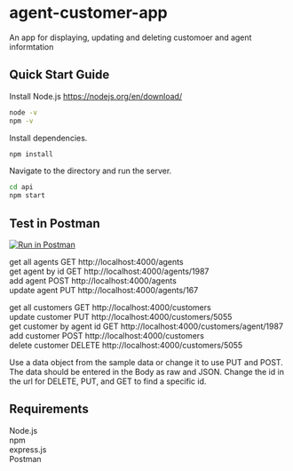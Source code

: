 # agent-customer-app
An app for displaying, updating and deleting customoer and agent informtation

## Quick Start Guide
Install Node.js
https://nodejs.org/en/download/

```bash
node -v
npm -v
```

Install dependencies.
```bash
npm install
```

Navigate to the directory and run the server.
```bash
cd api
npm start
```

## Test in Postman
[![Run in Postman](https://run.pstmn.io/button.svg)](https://app.getpostman.com/run-collection/0b9f29bedc1058c74859)

<p>get all agents  GET http://localhost:4000/agents<br>
get agent by id  GET http://localhost:4000/agents/1987<br>
add agent  POST http://localhost:4000/agents<br>
update agent  PUT http://localhost:4000/agents/167<br>

get all customers  GET http://localhost:4000/customers<br>
update customer  PUT http://localhost:4000/customers/5055<br>
get customer by agent id  GET http://localhost:4000/customers/agent/1987<br>
add customer  POST http://localhost:4000/customers<br>
delete customer DELETE http://localhost:4000/customers/5055</p>

Use a data object from the sample data or change it to use PUT and POST. The data should be entered in the Body as raw and JSON. Change the id in the url for DELETE, PUT, and GET to find a specific id.

## Requirements
<p>Node.js<br>
npm<br>
express.js<br>
Postman</p>
